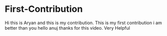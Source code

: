 # First-Contribution
Hi this is Aryan and this is my contribution.
This is my first contribution
i am better than you
hello anuj thanks for this video. Very Helpful

